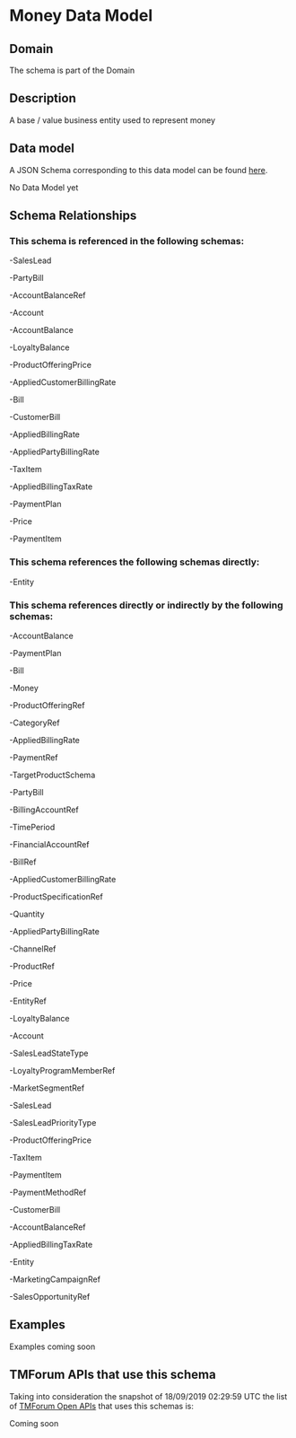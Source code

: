 # Money Data Model

## Domain

The  schema is part of the  Domain

## Description

A base / value business entity used to represent money

## Data model

A JSON Schema corresponding to this data model can be found
[here](https://github.com/tmforum-rand/schemas/blob/master/Common/Money.schema.json).

No Data Model yet

## Schema Relationships

### This schema is referenced in the following schemas:

-SalesLead

-PartyBill

-AccountBalanceRef

-Account

-AccountBalance

-LoyaltyBalance

-ProductOfferingPrice

-AppliedCustomerBillingRate

-Bill

-CustomerBill

-AppliedBillingRate

-AppliedPartyBillingRate

-TaxItem

-AppliedBillingTaxRate

-PaymentPlan

-Price

-PaymentItem

### This schema references the following schemas directly:

-Entity

### This schema references directly or indirectly by the following schemas:

-AccountBalance

-PaymentPlan

-Bill

-Money

-ProductOfferingRef

-CategoryRef

-AppliedBillingRate

-PaymentRef

-TargetProductSchema

-PartyBill

-BillingAccountRef

-TimePeriod

-FinancialAccountRef

-BillRef

-AppliedCustomerBillingRate

-ProductSpecificationRef

-Quantity

-AppliedPartyBillingRate

-ChannelRef

-ProductRef

-Price

-EntityRef

-LoyaltyBalance

-Account

-SalesLeadStateType

-LoyaltyProgramMemberRef

-MarketSegmentRef

-SalesLead

-SalesLeadPriorityType

-ProductOfferingPrice

-TaxItem

-PaymentItem

-PaymentMethodRef

-CustomerBill

-AccountBalanceRef

-AppliedBillingTaxRate

-Entity

-MarketingCampaignRef

-SalesOpportunityRef



## Examples

Examples coming soon

## TMForum APIs that use this schema

Taking into consideration the snapshot of 18/09/2019 02:29:59 UTC the list of [TMForum Open APIs](https://www.tmforum.org/open-apis/) that uses this schemas is:

Coming soon